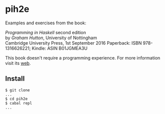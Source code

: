 # pih2e

Examples and exercises from the book:

  *Programming in Haskell* second edition  
  by *Graham Hutton*, University of Nottingham  
  Cambridge University Press, 1st September 2016
  Paperback: ISBN 978-1316626221; Kindle: ASIN B01JGMEA3U

This book doesn't require a programming experience. For more information visit its
[web](http://www.cs.nott.ac.uk/~pszgmh/pih.html).

## Install

~~~
$ git clone 
...
$ cd pih2e 
$ cabal repl
...
~~~
